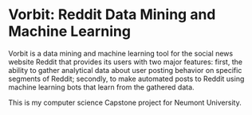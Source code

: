 # Vorbit: Reddit Data Mining and Machine Learning
Vorbit is a data mining and machine learning tool for the social news website Reddit that provides its users with two major features: first, the ability to gather analytical data about user posting behavior on specific segments of Reddit; secondly, to make automated posts to Reddit using machine learning bots that learn from the gathered data.

This is my computer science Capstone project for Neumont University.
